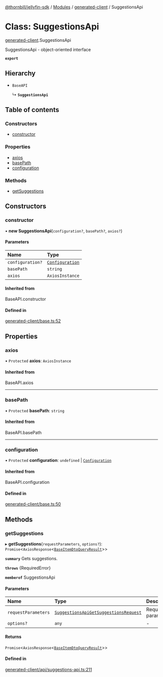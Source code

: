 [@thornbill/jellyfin-sdk](../README.md) / [Modules](../modules.md) / [generated-client](../modules/generated_client.md) / SuggestionsApi

# Class: SuggestionsApi

[generated-client](../modules/generated_client.md).SuggestionsApi

SuggestionsApi - object-oriented interface

**`export`**

## Hierarchy

- `BaseAPI`

  ↳ **`SuggestionsApi`**

## Table of contents

### Constructors

- [constructor](generated_client.SuggestionsApi.md#constructor)

### Properties

- [axios](generated_client.SuggestionsApi.md#axios)
- [basePath](generated_client.SuggestionsApi.md#basepath)
- [configuration](generated_client.SuggestionsApi.md#configuration)

### Methods

- [getSuggestions](generated_client.SuggestionsApi.md#getsuggestions)

## Constructors

### constructor

• **new SuggestionsApi**(`configuration?`, `basePath?`, `axios?`)

#### Parameters

| Name | Type |
| :------ | :------ |
| `configuration?` | [`Configuration`](generated_client.Configuration.md) |
| `basePath` | `string` |
| `axios` | `AxiosInstance` |

#### Inherited from

BaseAPI.constructor

#### Defined in

[generated-client/base.ts:52](https://github.com/thornbill/jellyfin-sdk-typescript/blob/21a118e/src/generated-client/base.ts#L52)

## Properties

### axios

• `Protected` **axios**: `AxiosInstance`

#### Inherited from

BaseAPI.axios

___

### basePath

• `Protected` **basePath**: `string`

#### Inherited from

BaseAPI.basePath

___

### configuration

• `Protected` **configuration**: `undefined` \| [`Configuration`](generated_client.Configuration.md)

#### Inherited from

BaseAPI.configuration

#### Defined in

[generated-client/base.ts:50](https://github.com/thornbill/jellyfin-sdk-typescript/blob/21a118e/src/generated-client/base.ts#L50)

## Methods

### getSuggestions

▸ **getSuggestions**(`requestParameters`, `options?`): `Promise`<`AxiosResponse`<[`BaseItemDtoQueryResult`](../interfaces/generated_client.BaseItemDtoQueryResult.md)\>\>

**`summary`** Gets suggestions.

**`throws`** {RequiredError}

**`memberof`** SuggestionsApi

#### Parameters

| Name | Type | Description |
| :------ | :------ | :------ |
| `requestParameters` | [`SuggestionsApiGetSuggestionsRequest`](../interfaces/generated_client.SuggestionsApiGetSuggestionsRequest.md) | Request parameters. |
| `options?` | `any` | - |

#### Returns

`Promise`<`AxiosResponse`<[`BaseItemDtoQueryResult`](../interfaces/generated_client.BaseItemDtoQueryResult.md)\>\>

#### Defined in

[generated-client/api/suggestions-api.ts:211](https://github.com/thornbill/jellyfin-sdk-typescript/blob/21a118e/src/generated-client/api/suggestions-api.ts#L211)
